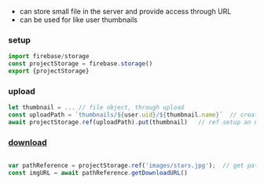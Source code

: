 - can store small file in the server and provide access through URL
- can be used for like user thumbnails

### setup 
```js
import firebase/storage
const projectStorage = firebase.storage()
export {projectStorage}
```

### upload
```js
let thumbnail = ... // file object, through upload
const uploadPath = `thumbnails/${user.uid}/${thumbnail.name}`  // create a upload path, incl file name
await projectStorage.ref(uploadPath).put(thumbnail)   // ref setup an upload path, put conduct the upload
```

### [download](https://firebase.google.com/docs/storage/web/download-files)

```js

var pathReference = projectStorage.ref('images/stars.jpg');  // get path ref
const imgURL = await pathReference.getDownloadURL()
```